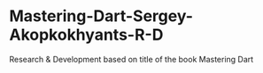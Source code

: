 # Mastering-Dart-Sergey-Akopkokhyants-R-D
Research &amp; Development based on title of the book Mastering Dart

